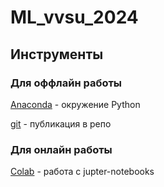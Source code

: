 # ML_vvsu_2024

## Инструменты
### Для оффлайн работы
[Anaconda](https://www.anaconda.com/download/)  - окружение Python

[git](https://git-scm.com/downloads) - публикация в репо

### Для онлайн работы
[Colab](https://colab.research.google.com/) - работа с jupter-notebooks
